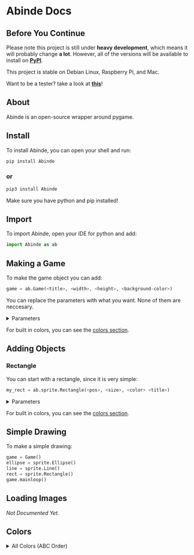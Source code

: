 # Abinde Docs

## Before You Continue

Please note this project is still under __heavy development__, which means it will probably change __a lot__. However, all of the versions will be available to install on [__PyPI__](https://pypi.org/project/Abinde).

This project is stable on Debian Linux, Raspberry Pi, and Mac.

Want to be a tester? take a look at [__this__](https://github.com/desvasicek/Abinde/discussions/6)!

## About

Abinde is an open-source wrapper around pygame.

## Install

To install Abinde, you can open your shell and run:

```sh
pip install Abinde
```

### or

```sh
pip3 install Abinde
```

Make sure you have python and pip installed!

## Import

To import Abinde, open your IDE for python and add:

```python
import Abinde as ab
```

## Making a Game

To make the game object you can add:

```python
game = ab.Game(<title>, <width>, <height>, <background-color>)
```
You can replace the parameters with what you want. None of them are neccesary. 

<details><summary>Parameters</summary>
Title is a string for the title of the window, width is an integer for the width of the window, height is also an integer for the height of the window, background-color is an rgb tuple or color object for the background of the window.
</details>

For built in colors, you can see the [colors section](#colors).

## Adding Objects

### Rectangle

You can start with a rectangle, since it is very simple:

```python
my_rect = ab.sprite.Rectangle(<pos>, <size>, <color> <title>)
```

<details><summary>Parameters</summary>
Pos is an int list for the the position of the rectangle, size is an int list for the size of the rectange, color is an rgb tuple or color object, title is a string for the name of the object.
</details>

For built in colors, you can see the [colors section](#colors).

## Simple Drawing

To make a simple drawing:

```python
game = Game()
ellipse = sprite.Ellipse()
line = sprite.Line()
rect = sprite.Rectangle()
game.mainloop()
```

## Loading Images

_Not Documented Yet._

## Colors

<details><summary>All Colors (ABC Order)</summary>


- __ALICEBLUE__
- __ANTIQUEWHITE__
- __ANTIQUEWHITE1__
- __ANTIQUEWHITE2__
- __ANTIQUEWHITE3__
- __ANTIQUEWHITE4__
- __AQUA__
- __AQUAMARINE1__
- __AQUAMARINE2__
- __AQUAMARINE3__
- __AQUAMARINE4__
- __AZURE1__
- __AZURE2__
- __AZURE3__
- __AZURE4__
- __BANANA__
- __BEIGE__
- __BISQUE1__
- __BISQUE2__
- __BISQUE3__
- __BISQUE4__
- __BLACK__
- __BLANCHEDALMOND__
- __BLUE__
- __BLUE2__
- __BLUE3__
- __BLUE4__
- __BLUEVIOLET__
- __BRICK__
- __BROWN__
- __BROWN1__
- __BROWN2__
- __BROWN3__
- __BROWN4__
- __BURLYWOOD__
- __BURLYWOOD1__
- __BURLYWOOD2__
- __BURLYWOOD3__
- __BURLYWOOD4__
- __BURNTSIENNA__
- __BURNTUMBER__
- __CADETBLUE__
- __CADETBLUE1__
- __CADETBLUE2__
- __CADETBLUE3__
- __CADETBLUE4__
- __CADMIUMORANGE__
- __CADMIUMYELLOW__
- __CARROT__
- __CHARTREUSE1__
- __CHARTREUSE2__
- __CHARTREUSE3__
- __CHARTREUSE4__
- __CHOCOLATE__
- __CHOCOLATE1__
- __CHOCOLATE2__
- __CHOCOLATE3__
- __CHOCOLATE4__
- __COBALT__
- __COBALTGREEN__
- __COLDGREY__
- __CORAL__
- __CORAL1__
- __CORAL2__
- __CORAL3__
- __CORAL4__
- __CORNFLOWERBLUE__
- __CORNSILK1__
- __CORNSILK2__
- __CORNSILK3__
- __CORNSILK4__
- __CRIMSON__
- __CYAN2__
- __CYAN3__
- __CYAN4__
- __DARKGOLDENROD__
- __DARKGOLDENROD1__
- __DARKGOLDENROD2__
- __DARKGOLDENROD3__
- __DARKGOLDENROD4__
- __DARKGRAY__
- __DARKGREEN__
- __DARKKHAKI__
- __DARKOLIVEGREEN__
- __DARKOLIVEGREEN1__
- __DARKOLIVEGREEN2__
- __DARKOLIVEGREEN3__
- __DARKOLIVEGREEN4__
- __DARKORANGE__
- __DARKORANGE1__
- __DARKORANGE2__
- __DARKORANGE3__
- __DARKORANGE4__
- __DARKORCHID__
- __DARKORCHID1__
- __DARKORCHID2__
- __DARKORCHID3__
- __DARKORCHID4__
- __DARKSALMON__
- __DARKSEAGREEN__
- __DARKSEAGREEN1__
- __DARKSEAGREEN2__
- __DARKSEAGREEN3__
- __DARKSEAGREEN4__
- __DARKSLATEBLUE__
- __DARKSLATEGRAY__
- __DARKSLATEGRAY1__
- __DARKSLATEGRAY2__
- __DARKSLATEGRAY3__
- __DARKSLATEGRAY4__
- __DARKTURQUOISE__
- __DARKVIOLET__
- __DEEPPINK1__
- __DEEPPINK2__
- __DEEPPINK3__
- __DEEPPINK4__
- __DEEPSKYBLUE1__
- __DEEPSKYBLUE2__
- __DEEPSKYBLUE3__
- __DEEPSKYBLUE4__
- __DIMGRAY__
- __DIMGRAY__
- __DODGERBLUE1__
- __DODGERBLUE2__
- __DODGERBLUE3__
- __DODGERBLUE4__
- __EGGSHELL__
- __EMERALDGREEN__
- __FIREBRICK__
- __FIREBRICK1__
- __FIREBRICK2__
- __FIREBRICK3__
- __FIREBRICK4__
- __FLESH__
- __FLORALWHITE__
- __FORESTGREEN__
- __GAINSBORO__
- __GHOSTWHITE__
- __GOLD1__
- __GOLD2__
- __GOLD3__
- __GOLD4__
- __GOLDENROD__
- __GOLDENROD1__
- __GOLDENROD2__
- __GOLDENROD3__
- __GOLDENROD4__
- __GRAY__
- __GRAY1__
- __GRAY10__
- __GRAY11__
- __GRAY12__
- __GRAY13__
- __GRAY14__
- __GRAY15__
- __GRAY16__
- __GRAY17__
- __GRAY18__
- __GRAY19__
- __GRAY2__
- __GRAY20__
- __GRAY21__
- __GRAY22__
- __GRAY23__
- __GRAY24__
- __GRAY25__
- __GRAY26__
- __GRAY27__
- __GRAY28__
- __GRAY29__
- __GRAY3__
- __GRAY30__
- __GRAY31__
- __GRAY32__
- __GRAY33__
- __GRAY34__
- __GRAY35__
- __GRAY36__
- __GRAY37__
- __GRAY38__
- __GRAY39__
- __GRAY4__
- __GRAY40__
- __GRAY42__
- __GRAY43__
- __GRAY44__
- __GRAY45__
- __GRAY46__
- __GRAY47__
- __GRAY48__
- __GRAY49__
- __GRAY5__
- __GRAY50__
- __GRAY51__
- __GRAY52__
- __GRAY53__
- __GRAY54__
- __GRAY55__
- __GRAY56__
- __GRAY57__
- __GRAY58__
- __GRAY59__
- __GRAY6__
- __GRAY60__
- __GRAY61__
- __GRAY62__
- __GRAY63__
- __GRAY64__
- __GRAY65__
- __GRAY66__
- __GRAY67__
- __GRAY68__
- __GRAY69__
- __GRAY7__
- __GRAY70__
- __GRAY71__
- __GRAY72__
- __GRAY73__
- __GRAY74__
- __GRAY75__
- __GRAY76__
- __GRAY77__
- __GRAY78__
- __GRAY79__
- __GRAY8__
- __GRAY80__
- __GRAY81__
- __GRAY82__
- __GRAY83__
- __GRAY84__
- __GRAY85__
- __GRAY86__
- __GRAY87__
- __GRAY88__
- __GRAY89__
- __GRAY9__
- __GRAY90__
- __GRAY91__
- __GRAY92__
- __GRAY93__
- __GRAY94__
- __GRAY95__
- __GRAY97__
- __GRAY98__
- __GRAY99__
- __GREEN__
- __GREEN1__
- __GREEN2__
- __GREEN3__
- __GREEN4__
- __GREENYELLOW__
- __HONEYDEW1__
- __HONEYDEW2__
- __HONEYDEW3__
- __HONEYDEW4__
- __HOTPINK__
- __HOTPINK1__
- __HOTPINK2__
- __HOTPINK3__
- __HOTPINK4__
- __INDIANRED__
- __INDIANRED__
- __INDIANRED1__
- __INDIANRED2__
- __INDIANRED3__
- __INDIANRED4__
- __INDIGO__
- __IVORY1__
- __IVORY2__
- __IVORY3__
- __IVORY4__
- __IVORYBLACK__
- __KHAKI__
- __KHAKI1__
- __KHAKI2__
- __KHAKI3__
- __KHAKI4__
- __LAVENDER__
- __LAVENDERBLUSH1__
- __LAVENDERBLUSH2__
- __LAVENDERBLUSH3__
- __LAVENDERBLUSH4__
- __LAWNGREEN__
- __LEMONCHIFFON1__
- __LEMONCHIFFON2__
- __LEMONCHIFFON3__
- __LEMONCHIFFON4__
- __LIGHTBLUE__
- __LIGHTBLUE1__
- __LIGHTBLUE2__
- __LIGHTBLUE3__
- __LIGHTBLUE4__
- __LIGHTCORAL__
- __LIGHTCYAN1__
- __LIGHTCYAN2__
- __LIGHTCYAN3__
- __LIGHTCYAN4__
- __LIGHTGOLDENROD1__
- __LIGHTGOLDENROD2__
- __LIGHTGOLDENROD3__
- __LIGHTGOLDENROD4__
- __LIGHTGOLDENRODYELLOW__
- __LIGHTGREY__
- __LIGHTPINK__
- __LIGHTPINK1__
- __LIGHTPINK2__
- __LIGHTPINK3__
- __LIGHTPINK4__
- __LIGHTSALMON1__
- __LIGHTSALMON2__
- __LIGHTSALMON3__
- __LIGHTSALMON4__
- __LIGHTSEAGREEN__
- __LIGHTSKYBLUE__
- __LIGHTSKYBLUE1__
- __LIGHTSKYBLUE2__
- __LIGHTSKYBLUE3__
- __LIGHTSKYBLUE4__
- __LIGHTSLATEBLUE__
- __LIGHTSLATEGRAY__
- __LIGHTSTEELBLUE__
- __LIGHTSTEELBLUE1__
- __LIGHTSTEELBLUE2__
- __LIGHTSTEELBLUE3__
- __LIGHTSTEELBLUE4__
- __LIGHTYELLOW1__
- __LIGHTYELLOW2__
- __LIGHTYELLOW3__
- __LIGHTYELLOW4__
- __LIMEGREEN__
- __LINEN__
- __MAGENTA__
- __MAGENTA2__
- __MAGENTA3__
- __MAGENTA4__
- __MANGANESEBLUE__
- __MAROON__
- __MAROON1__
- __MAROON2__
- __MAROON3__
- __MAROON4__
- __MEDIUMORCHID__
- __MEDIUMORCHID1__
- __MEDIUMORCHID2__
- __MEDIUMORCHID3__
- __MEDIUMORCHID4__
- __MEDIUMPURPLE__
- __MEDIUMPURPLE1__
- __MEDIUMPURPLE2__
- __MEDIUMPURPLE3__
- __MEDIUMPURPLE4__
- __MEDIUMSEAGREEN__
- __MEDIUMSLATEBLUE__
- __MEDIUMSPRINGGREEN__
- __MEDIUMTURQUOISE__
- __MEDIUMVIOLETRED__
- __MELON__
- __MIDNIGHTBLUE__
- __MINT__
- __MINTCREAM__
- __MISTYROSE1__
- __MISTYROSE2__
- __MISTYROSE3__
- __MISTYROSE4__
- __MOCCASIN__
- __NAVAJOWHITE1__
- __NAVAJOWHITE2__
- __NAVAJOWHITE3__
- __NAVAJOWHITE4__
- __NAVY__
- __OLDLACE__
- __OLIVE__
- __OLIVEDRAB__
- __OLIVEDRAB1__
- __OLIVEDRAB2__
- __OLIVEDRAB3__
- __OLIVEDRAB4__
- __ORANGE__
- __ORANGE1__
- __ORANGE2__
- __ORANGE3__
- __ORANGE4__
- __ORANGERED1__
- __ORANGERED2__
- __ORANGERED3__
- __ORANGERED4__
- __ORCHID__
- __ORCHID1__
- __ORCHID2__
- __ORCHID3__
- __ORCHID4__
- __PALEGOLDENROD__
- __PALEGREEN__
- __PALEGREEN1__
- __PALEGREEN2__
- __PALEGREEN3__
- __PALEGREEN4__
- __PALETURQUOISE1__
- __PALETURQUOISE2__
- __PALETURQUOISE3__
- __PALETURQUOISE4__
- __PALEVIOLETRED__
- __PALEVIOLETRED1__
- __PALEVIOLETRED2__
- __PALEVIOLETRED3__
- __PALEVIOLETRED4__
- __PAPAYAWHIP__
- __PEACHPUFF1__
- __PEACHPUFF2__
- __PEACHPUFF3__
- __PEACHPUFF4__
- __PEACOCK__
- __PINK__
- __PINK1__
- __PINK2__
- __PINK3__
- __PINK4__
- __PLUM__
- __PLUM1__
- __PLUM2__
- __PLUM3__
- __PLUM4__
- __POWDERBLUE__
- __PURPLE__
- __PURPLE1__
- __PURPLE2__
- __PURPLE3__
- __PURPLE4__
- __RASPBERRY__
- __RAWSIENNA__
- __RED1__
- __RED2__
- __RED3__
- __RED4__
- __ROSYBROWN__
- __ROSYBROWN1__
- __ROSYBROWN2__
- __ROSYBROWN3__
- __ROSYBROWN4__
- __ROYALBLUE__
- __ROYALBLUE1__
- __ROYALBLUE2__
- __ROYALBLUE3__
- __ROYALBLUE4__
- __SALMON__
- __SALMON1__
- __SALMON2__
- __SALMON3__
- __SALMON4__
- __SANDYBROWN__
- __SAPGREEN__
- __SEAGREEN1__
- __SEAGREEN2__
- __SEAGREEN3__
- __SEAGREEN4__
- __SEASHELL1__
- __SEASHELL2__
- __SEASHELL3__
- __SEASHELL4__
- __SEPIA__
- __SGIBEET__
- __SGIBRIGHTGRAY__
- __SGICHARTREUSE__
- __SGIDARKGRAY__
- __SGIGRAY12__
- __SGIGRAY16__
- __SGIGRAY32__
- __SGIGRAY36__
- __SGIGRAY52__
- __SGIGRAY56__
- __SGIGRAY72__
- __SGIGRAY76__
- __SGIGRAY92__
- __SGIGRAY96__
- __SGILIGHTBLUE__
- __SGILIGHTGRAY__
- __SGIOLIVEDRAB__
- __SGISALMON__
- __SGISLATEBLUE__
- __SGITEAL__
- __SIENNA__
- __SIENNA1__
- __SIENNA2__
- __SIENNA3__
- __SIENNA4__
- __SILVER__
- __SKYBLUE__
- __SKYBLUE1__
- __SKYBLUE2__
- __SKYBLUE3__
- __SKYBLUE4__
- __SLATEBLUE__
- __SLATEBLUE1__
- __SLATEBLUE2__
- __SLATEBLUE3__
- __SLATEBLUE4__
- __SLATEGRAY__
- __SLATEGRAY1__
- __SLATEGRAY2__
- __SLATEGRAY3__
- __SLATEGRAY4__
- __SNOW1__
- __SNOW2__
- __SNOW3__
- __SNOW4__
- __SPRINGGREEN__
- __SPRINGGREEN1__
- __SPRINGGREEN2__
- __SPRINGGREEN3__
- __STEELBLUE__
- __STEELBLUE1__
- __STEELBLUE2__
- __STEELBLUE3__
- __STEELBLUE4__
- __TAN__
- __TAN1__
- __TAN2__
- __TAN3__
- __TAN4__
- __TEAL__
- __THISTLE__
- __THISTLE1__
- __THISTLE2__
- __THISTLE3__
- __THISTLE4__
- __TOMATO1__
- __TOMATO2__
- __TOMATO3__
- __TOMATO4__
- __TURQUOISE__
- __TURQUOISE1__
- __TURQUOISE2__
- __TURQUOISE3__
- __TURQUOISE4__
- __TURQUOISEBLUE__
- __VIOLET__
- __VIOLETRED__
- __VIOLETRED1__
- __VIOLETRED2__
- __VIOLETRED3__
- __VIOLETRED4__
- __WARMGREY__
- __WHEAT__
- __WHEAT1__
- __WHEAT2__
- __WHEAT3__
- __WHEAT4__
- __WHITE__
- __WHITESMOKE__
- __WHITESMOKE__
- __YELLOW1__
- __YELLOW2__
- __YELLOW3__
- __YELLOW4__


</details>